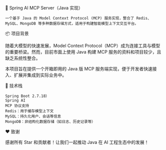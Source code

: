 🌟 Spring AI MCP Server（Java 实现）

    一个基于 Java 的 Model Context Protocol (MCP) 服务实现，整合了 Redis、MySQL、MongoDB 等多种数据存储方式，适用于构建智能模型上下文交互平台。

📦 项目背景

随着大模型的快速发展，Model Context Protocol（MCP）成为连接工具与模型的重要桥梁。然而，目前市面上使用 Java 构建 MCP 服务的资料和项目较少，且缺乏系统性整合。

本项目旨在提供一个开箱即用的 Java 版 MCP 服务端实现，便于开发者快速接入、扩展并集成到实际业务中。

🔧 技术栈

    Spring Boot 2.7.18）
    Spring AI
    MCP 协议支持
    Redis：用于缓存模型上下文
    MySQL：持久化用户、会话等信息
    MongoDB：非结构化数据存储（如日志、历史记录等）

❤️ 致谢

感谢所有 Star 和贡献者！让我们一起推动 Java 在 AI 工程生态中的发展！
